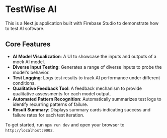 # TestWise AI

This is a Next.js application built with Firebase Studio to demonstrate how to test AI software.

## Core Features

- **AI Model Visualization**: A UI to showcase the inputs and outputs of a mock AI model.
- **Diverse Input Testing**: Generates a range of diverse inputs to probe the model's behavior.
- **Test Logging**: Logs test results to track AI performance under different conditions.
- **Qualitative Feedback Tool**: A feedback mechanism to provide qualitative assessments for each model output.
- **Automated Pattern Recognition**: Automatically summarizes test logs to identify recurring patterns of failure.
- **Result Summary**: Displays summary cards indicating success and failure rates for each test iteration.

To get started, run `npm run dev` and open your browser to `http://localhost:9002`.